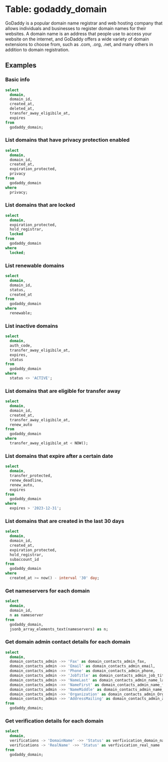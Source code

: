 # Table: godaddy_domain

GoDaddy is a popular domain name registrar and web hosting company that allows individuals and businesses to register domain names for their websites. A domain name is an address that people use to access your website on the internet, and GoDaddy offers a wide variety of domain extensions to choose from, such as .com, .org, .net, and many others in addition to domain registration.

## Examples

### Basic info

```sql
select
  domain,
  domain_id,
  created_at,
  deleted_at,
  transfer_away_eligibile_at,
  expires
from
  godaddy_domain;
```

### List domains that have privacy protection enabled

```sql
select
  domain,
  domain_id,
  created_at,
  expiration_protected,
  privacy
from
  godaddy_domain
where
  privacy;
```

### List domains that are locked

```sql
select
  domain,
  expiration_protected,
  hold_registrar,
  locked
from
  godaddy_domain
where
  locked;
```

### List renewable domains

```sql
select
  domain,
  domain_id,
  status,
  created_at
from
  godaddy_domain
where
  renewable;
```

### List inactive domains

```sql
select
  domain,
  auth_code,
  transfer_away_eligibile_at,
  expires,
  status
from
  godaddy_domain
where
  status <> 'ACTIVE';
```

### List domains that are eligible for transfer away

```sql
select
  domain,
  domain_id,
  created_at,
  transfer_away_eligibile_at,
  renew_auto
from
  godaddy_domain
where
  transfer_away_eligibile_at < NOW();
```

### List domains that expire after a certain date

```sql
select
  domain,
  transfer_protected,
  renew_deadline,
  renew_auto,
  expires
from
  godaddy_domain
where
  expires > '2023-12-31';
```

### List domains that are created in the last 30 days

```sql
select
  domain,
  domain_id,
  created_at,
  expiration_protected,
  hold_registrar,
  subaccount_id
from
  godaddy_domain
where
  created_at >= now() - interval '30' day;
```

### Get nameservers for each domain

```sql
select
  domain,
  domain_id,
  n as nameserver
from
  godaddy_domain,
  jsonb_array_elements_text(nameservers) as n;
```

### Get domain admin contact details for each domain

```sql
select
  domain,
  domain_contacts_admin ->> 'Fax' as domain_contacts_admin_fax,
  domain_contacts_admin ->> 'Email' as domain_contacts_admin_email,
  domain_contacts_admin ->> 'Phone' as domain_contacts_admin_phone,
  domain_contacts_admin ->> 'JobTitle' as domain_contacts_admin_job_title,
  domain_contacts_admin ->> 'NameLast' as domain_contacts_admin_name_last,
  domain_contacts_admin ->> 'NameFirst' as domain_contacts_admin_name_first,
  domain_contacts_admin ->> 'NameMiddle' as domain_contacts_admin_name_middle,
  domain_contacts_admin ->> 'Organization' as domain_contacts_admin_Organization,
  domain_contacts_admin ->> 'AddressMailing' as domain_contacts_admin_address_mailing
from
  godaddy_domain;
```

### Get verification details for each domain

```sql
select
  domain,
  verifications -> 'DomainName' ->> 'Status' as verfivication_domain_name,
  verifications -> 'RealName' ->> 'Status' as verfivication_real_name
from
  godaddy_domain;
```